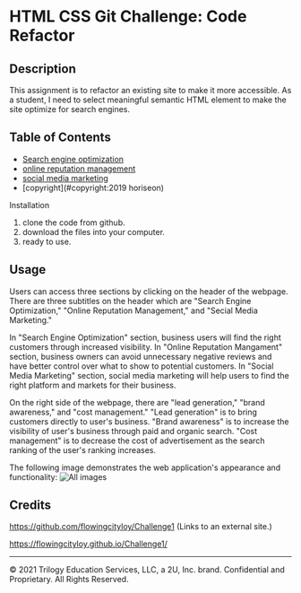 # HTML CSS Git Challenge: Code Refactor

## Description

This assignment is to refactor an existing site to make it more accessible. As a student, I need to select meaningful semantic HTML element to make the site optimize for search engines.


## Table of Contents

* [Search engine optimization](#search-engine-optimization)
* [online reputation management](#online-reputation-management)
* [social media marketing](#social-media-marketing)
* [copyright](#copyright:2019 horiseon)


Installation

1. clone the code from github.
2. download the files into your computer.
3. ready to use.

## Usage

Users can access three sections by clicking on the header of the webpage. There are three subtitles on the header which are "Search Engine Optimization," "Online Reputation Management," and "Secial Media Marketing." 

In "Search Engine Optimization" section, business users will find the right customers through increased visibility.
In "Online Reputation Mangament" section, business owners can avoid unnecessary negative reviews and have better control over what to show to potential customers.
In "Social Media Marketing" section, social media marketing will help users to find the right platform and markets for their business.

On the right side of the webpage, there are "lead generation," "brand awareness," and "cost management."
"Lead generation" is to bring customers directly to user's business.
"Brand awareness" is to increase the visibility of user's business through paid and organic search.
"Cost management" is to decrease the cost of advertisement as the search ranking of the user's ranking increases.

The following image demonstrates the web application's appearance and functionality:
<img src="./assets/images/ScreenShot.png" alt="All images"/>


## Credits

https://github.com/flowingcityloy/Challenge1 (Links to an external site.)

https://flowingcityloy.github.io/Challenge1/


---
© 2021 Trilogy Education Services, LLC, a 2U, Inc. brand. Confidential and Proprietary. All Rights Reserved.
